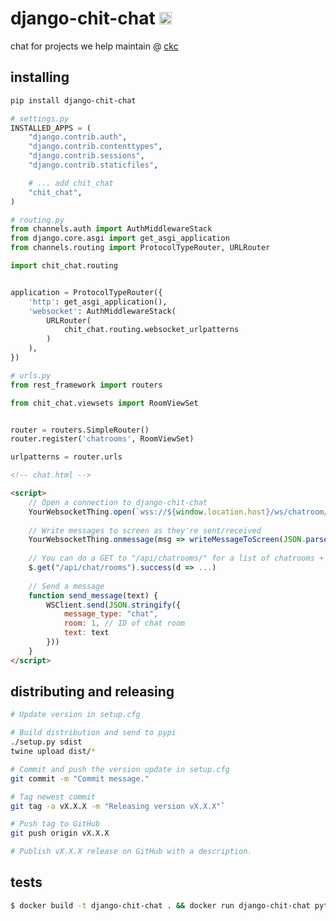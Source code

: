 django-chit-chat [<img src="https://ckcollab.com/assets/images/badges/badge.svg" alt="CKC" height="20">](https://ckcollab.com)
==========
chat for projects we help maintain @ [ckc](https://ckcollab.com)


## installing

```bash
pip install django-chit-chat
```

```python
# settings.py
INSTALLED_APPS = (
    "django.contrib.auth",
    "django.contrib.contenttypes",
    "django.contrib.sessions",
    "django.contrib.staticfiles",

    # ... add chit_chat
    "chit_chat",
)
```

```python
# routing.py
from channels.auth import AuthMiddlewareStack
from django.core.asgi import get_asgi_application
from channels.routing import ProtocolTypeRouter, URLRouter

import chit_chat.routing


application = ProtocolTypeRouter({
    'http': get_asgi_application(),
    'websocket': AuthMiddlewareStack(
        URLRouter(
            chit_chat.routing.websocket_urlpatterns
        )
    ),
})
```

```python
# urls.py
from rest_framework import routers

from chit_chat.viewsets import RoomViewSet


router = routers.SimpleRouter()
router.register('chatrooms', RoomViewSet)

urlpatterns = router.urls
```

```html
<!-- chat.html -->

<script>
    // Open a connection to django-chit-chat
    YourWebsocketThing.open(`wss://${window.location.host}/ws/chatroom/`)
    
    // Write messages to screen as they're sent/received
    YourWebsocketThing.onmessage(msg => writeMessageToScreen(JSON.parse(msg.data)))
    
    // You can do a GET to "/api/chatrooms/" for a list of chatrooms + messages
    $.get("/api/chat/rooms").success(d => ...)
    
    // Send a message
    function send_message(text) {
        WSClient.send(JSON.stringify({
            message_type: "chat",
            room: 1, // ID of chat room
            text: text
        }))
    }
</script>
```


## distributing and releasing

```bash
# Update version in setup.cfg

# Build distribution and send to pypi
./setup.py sdist
twine upload dist/*

# Commit and push the version update in setup.cfg
git commit -m "Commit message."

# Tag newest commit
git tag -a vX.X.X -m "Releasing version vX.X.X"`

# Push tag to GitHub
git push origin vX.X.X

# Publish vX.X.X release on GitHub with a description.
```

## tests

```bash
$ docker build -t django-chit-chat . && docker run django-chit-chat pytest
```

